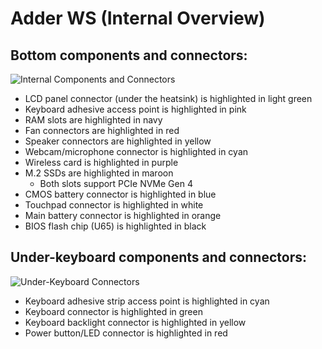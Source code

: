 # Adder WS (Internal Overview)

## Bottom components and connectors:

![Internal Components and Connectors](./img/components-highlighted.webp)

- LCD panel connector (under the heatsink) is highlighted in light green
- Keyboard adhesive access point is highlighted in pink
- RAM slots are highlighted in navy
- Fan connectors are highlighted in red
- Speaker connectors are highlighted in yellow
- Webcam/microphone connector is highlighted in cyan
- Wireless card is highlighted in purple
- M.2 SSDs are highlighted in maroon
    - Both slots support PCIe NVMe Gen 4
- CMOS battery connector is highlighted in blue
- Touchpad connector is highlighted in white
- Main battery connector is highlighted in orange
- BIOS flash chip (U65) is highlighted in black

## Under-keyboard components and connectors:

![Under-Keyboard Connectors](./img/under-keyboard.webp)

- Keyboard adhesive strip access point is highlighted in cyan
- Keyboard connector is highlighted in green
- Keyboard backlight connector is highlighted in yellow
- Power button/LED connector is highlighted in red
